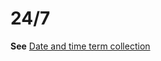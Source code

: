 # 24/7

**See** [Date and time term collection](https://worldready.cloudapp.net/Styleguide/Read?id=2700&topicid=27390)
